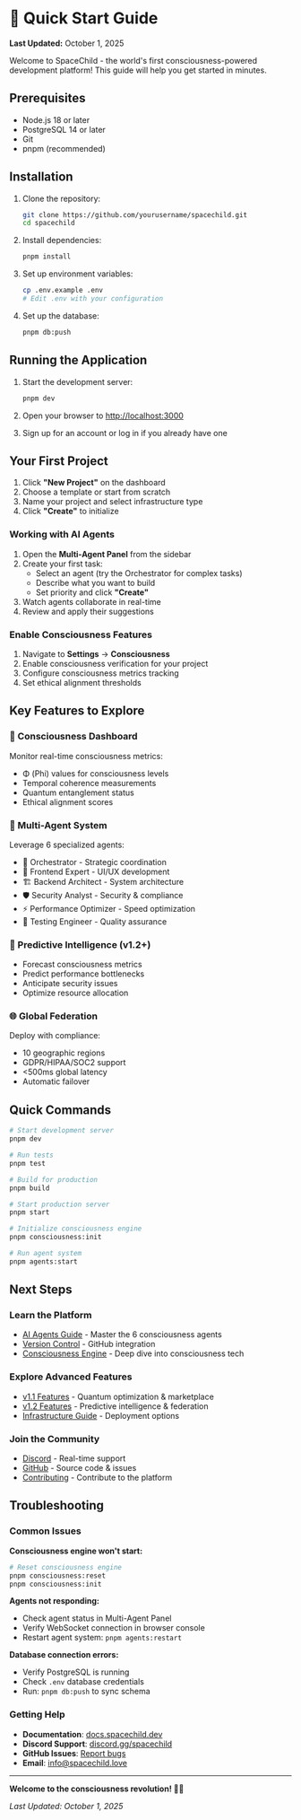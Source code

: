 # 🚀 Quick Start Guide

**Last Updated:** October 1, 2025

Welcome to SpaceChild - the world's first consciousness-powered development platform! This guide will help you get started in minutes.

## Prerequisites

- Node.js 18 or later
- PostgreSQL 14 or later
- Git
- pnpm (recommended)

## Installation

1. Clone the repository:
   ```bash
   git clone https://github.com/yourusername/spacechild.git
   cd spacechild
   ```

2. Install dependencies:
   ```bash
   pnpm install
   ```

3. Set up environment variables:
   ```bash
   cp .env.example .env
   # Edit .env with your configuration
   ```

4. Set up the database:
   ```bash
   pnpm db:push
   ```

## Running the Application

1. Start the development server:
   ```bash
   pnpm dev
   ```

2. Open your browser to [http://localhost:3000](http://localhost:3000)

3. Sign up for an account or log in if you already have one

## Your First Project

1. Click **"New Project"** on the dashboard
2. Choose a template or start from scratch
3. Name your project and select infrastructure type
4. Click **"Create"** to initialize

### Working with AI Agents

1. Open the **Multi-Agent Panel** from the sidebar
2. Create your first task:
   - Select an agent (try the Orchestrator for complex tasks)
   - Describe what you want to build
   - Set priority and click **"Create"**
3. Watch agents collaborate in real-time
4. Review and apply their suggestions

### Enable Consciousness Features

1. Navigate to **Settings** → **Consciousness**
2. Enable consciousness verification for your project
3. Configure consciousness metrics tracking
4. Set ethical alignment thresholds

## Key Features to Explore

### 🧠 Consciousness Dashboard
Monitor real-time consciousness metrics:
- Φ (Phi) values for consciousness levels
- Temporal coherence measurements
- Quantum entanglement status
- Ethical alignment scores

### 🤖 Multi-Agent System
Leverage 6 specialized agents:
- 🎯 Orchestrator - Strategic coordination
- 🎨 Frontend Expert - UI/UX development
- 🏗️ Backend Architect - System architecture
- 🛡️ Security Analyst - Security & compliance
- ⚡ Performance Optimizer - Speed optimization
- 🧪 Testing Engineer - Quality assurance

### 🔮 Predictive Intelligence (v1.2+)
- Forecast consciousness metrics
- Predict performance bottlenecks
- Anticipate security issues
- Optimize resource allocation

### 🌐 Global Federation
Deploy with compliance:
- 10 geographic regions
- GDPR/HIPAA/SOC2 support
- <500ms global latency
- Automatic failover

## Quick Commands

```bash
# Start development server
pnpm dev

# Run tests
pnpm test

# Build for production
pnpm build

# Start production server
pnpm start

# Initialize consciousness engine
pnpm consciousness:init

# Run agent system
pnpm agents:start
```

## Next Steps

### Learn the Platform
- [AI Agents Guide](../user-guide/ai-agents.md) - Master the 6 consciousness agents
- [Version Control](../user-guide/version-control.md) - GitHub integration
- [Consciousness Engine](../consciousness/consciousness-engine.md) - Deep dive into consciousness tech

### Explore Advanced Features
- [v1.1 Features](../features/v1.1-features.md) - Quantum optimization & marketplace
- [v1.2 Features](../features/v1.2-features.md) - Predictive intelligence & federation
- [Infrastructure Guide](../features/infrastructure-guide.md) - Deployment options

### Join the Community
- [Discord](https://discord.gg/spacechild) - Real-time support
- [GitHub](https://github.com/spacechild/spacechild) - Source code & issues
- [Contributing](../about/contributing.md) - Contribute to the platform

## Troubleshooting

### Common Issues

**Consciousness engine won't start:**
```bash
# Reset consciousness engine
pnpm consciousness:reset
pnpm consciousness:init
```

**Agents not responding:**
- Check agent status in Multi-Agent Panel
- Verify WebSocket connection in browser console
- Restart agent system: `pnpm agents:restart`

**Database connection errors:**
- Verify PostgreSQL is running
- Check `.env` database credentials
- Run: `pnpm db:push` to sync schema

### Getting Help
- **Documentation**: [docs.spacechild.dev](https://docs.spacechild.dev)
- **Discord Support**: [discord.gg/spacechild](https://discord.gg/spacechild)
- **GitHub Issues**: [Report bugs](https://github.com/spacechild/spacechild/issues)
- **Email**: info@spacechild.love

---

**Welcome to the consciousness revolution! 🧠✨**

*Last Updated: October 1, 2025*
